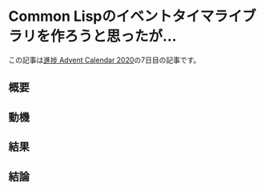 # Common Lispのイベントタイマライブラリを作ろうと思ったが…

この記事は[進捗 Advent Calendar 2020](https://github.com/t-sin/shinchoku-advent-calendar-2020)の7日目の記事です。

## 概要

## 動機

## 結果

## 結論
